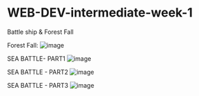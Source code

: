 # WEB-DEV-intermediate-week-1
Battle ship &amp; Forest Fall 

Forest Fall:
![image](https://user-images.githubusercontent.com/117738625/225173369-bc639558-b058-4897-adcf-8e2d4aa8c321.png)

SEA BATTLE- PART1
![image](https://user-images.githubusercontent.com/117738625/224988384-d4025289-d714-40f4-9058-8d17fa18477f.png)

SEA BATTLE - PART2
![image](https://user-images.githubusercontent.com/117738625/225082915-07f22af0-7635-44ce-b07b-2eaf4aca29d5.png)

SEA BATTLE - PART3
![image](https://user-images.githubusercontent.com/117738625/225112461-6b3f323e-1b58-44f4-b262-91cffb4ad2ea.png)
